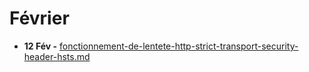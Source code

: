 # Février

* **12 Fév -** <mark style="color:blue;"></mark> [fonctionnement-de-lentete-http-strict-transport-security-header-hsts.md](fonctionnement-de-lentete-http-strict-transport-security-header-hsts.md "mention")<mark style="color:blue;"></mark>
